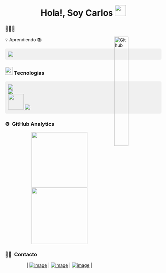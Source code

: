 <h1 align="center">Hola!, Soy Carlos <img src=
"https://media.giphy.com/media/hvRJCLFzcasrR4ia7z/giphy.gif" width="35"></h1>

### 👨🏻‍💻 


<img width="30%" align="right" alt="Github" src="https://media.giphy.com/media/v1.Y2lkPTc5MGI3NjExbmxiMjd3djN2MnU2MG12ZmM0c2h6NDcyYnNjaTZlejFxZGp4Z3NqaCZlcD12MV9pbnRlcm5hbF9naWZfYnlfaWQmY3Q9Zw/qgQUggAC3Pfv687qPC/giphy.gif" />

💡 Aprendiendo 📚
<div style="background-color: #f0f0f0; padding: 10px; border-radius: 5px;">
    <a href="#">
      <img src="https://simpleskill.icons.workers.dev/svg?i=docker,mongodb,postgresql,laravel,livewire,digitalocean&perline=14" />
    </a>
</div>



### <img src="https://media2.giphy.com/media/QssGEmpkyEOhBCb7e1/giphy.gif?cid=ecf05e47a0n3gi1bfqntqmob8g9aid1oyj2wr3ds3mg700bl&rid=giphy.gif" width ="25"><b> Tecnologias</b>


<div style="background-color: #f0f0f0; padding: 10px; border-radius: 5px;">
    <a href="https://skillicons.dev">
        <img src="https://simpleskill.icons.workers.dev/svg?i=html5,css3,bootstrap,javascript,php,csharp&perline=14" /> <br>
    </a>
    <a href="https://skillicons.dev">
        <img src="https://simpleskill.icons.workers.dev/svg?i=mysql,microsoftsqlserver&perline=14" /> <br>
    </a>
    <a href="https://skillicons.dev">
        <img src="https://www.spec-india.com/wp-content/uploads/2023/05/winforms-logo.png" width="50"/>
        <img src="https://simpleskill.icons.workers.dev/svg?i=git,github,visualstudiocode,visualstudio,npm,composer&perline=14" /> <br>
    </a>
</div>
  


### ⚙️ &nbsp;GitHub Analytics

<p align="center">
<a href="https://github.com/Carlos-MKR">
  <img height="180em" src="https://github-readme-stats-eight-theta.vercel.app/api?username=Carlos-MKR&show_icons=true&theme=algolia&include_all_commits=true&count_private=true"/>
  <img height="180em" src="https://github-readme-stats-eight-theta.vercel.app/api/top-langs/?username=Carlos-MKR&layout=compact&langs_count=8&theme=algolia"/>
</a>
</p>

### 🤝🏻 &nbsp;Contacto

<div align="center">
  
| [![image](https://img.shields.io/badge/LinkedIn-0077B5?style=for-the-badge&logo=linkedin&logoColor=white)](https://www.linkedin.com/in/carlos-saavedra-dev/) | [![image](https://img.shields.io/badge/Instagram-E4405F?style=for-the-badge&logo=instagram&logoColor=white)](https://www.instagram.com/mankar.cs/) | [![image](https://img.shields.io/badge/Gmail-D14836?style=for-the-badge&logo=gmail&logoColor=white)](mailto:produtor.saavedracarlos0066@gmail.com) |
  
</div>


